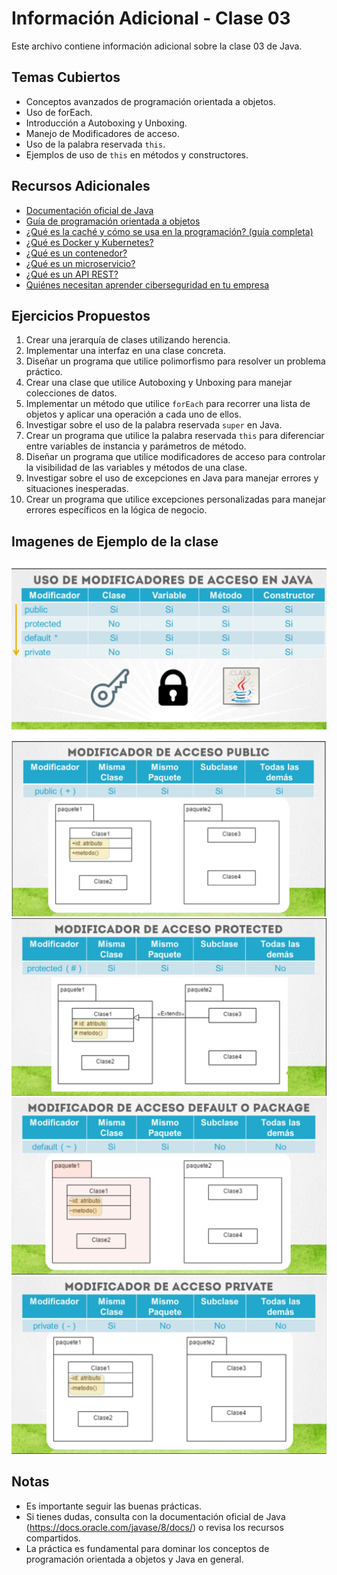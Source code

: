 # Información Adicional - Clase 03

Este archivo contiene información adicional sobre la clase 03 de Java.

## Temas Cubiertos

- Conceptos avanzados de programación orientada a objetos.
- Uso de forEach.
- Introducción a Autoboxing y Unboxing.
- Manejo de Modificadores de acceso.
- Uso de la palabra reservada `this`.
- Ejemplos de uso de `this` en métodos y constructores.

## Recursos Adicionales

- [Documentación oficial de Java](https://docs.oracle.com/javase/8/docs/)
- [Guía de programación orientada a objetos](https://www.geeksforgeeks.org/object-oriented-programming-oops-concept-in-java/)
- [¿Qué es la caché y cómo se usa en la programación? (guía completa)](https://ed.team/blog/que-es-la-cache-y-como-se-usa-en-la-programacion-guia-completa?utm_source=sendinblue&utm_campaign=_Newsletter_34__Qu_es_la_cach_y_cmo_se_usa_en_la_programacin_-_NO_Premium&utm_medium=email)
- [¿Qué es Docker y Kubernetes?](https://www.youtube.com/watch?v=gjRoNFopFig)
- [¿Qué es un contenedor?](https://www.youtube.com/watch?v=2z0g1a5v4xA)
- [¿Qué es un microservicio?](https://www.youtube.com/watch?v=2z0g1a5v4xA)
- [¿Qué es un API REST?](https://www.youtube.com/watch?v=2z0g1a5v4xA)
- [Quiénes necesitan aprender ciberseguridad en tu empresa](https://www.youtube.com/watch?v=vTUnItysHFQ)

## Ejercicios Propuestos

1. Crear una jerarquía de clases utilizando herencia.
2. Implementar una interfaz en una clase concreta.
3. Diseñar un programa que utilice polimorfismo para resolver un problema práctico.
4. Crear una clase que utilice Autoboxing y Unboxing para manejar colecciones de datos.
5. Implementar un método que utilice `forEach` para recorrer una lista de objetos y aplicar una operación a cada uno de ellos.
6. Investigar sobre el uso de la palabra reservada `super` en Java.
7. Crear un programa que utilice la palabra reservada `this` para diferenciar entre variables de instancia y parámetros de método.
8. Diseñar un programa que utilice modificadores de acceso para controlar la visibilidad de las variables y métodos de una clase.
9. Investigar sobre el uso de excepciones en Java para manejar errores y situaciones inesperadas.
10. Crear un programa que utilice excepciones personalizadas para manejar errores específicos en la lógica de negocio.

## Imagenes de Ejemplo de la clase

![Ejemplo 1](assets/Snapshot_76.png)  
![Ejemplo 2](assets/Snapshot_77.png)  
![Ejemplo 3](assets/Snapshot_78.png)  
![Ejemplo 4](assets/Snapshot_79.png)
![Ejemplo 5](assets/Snapshot_80.png)

## Notas

- Es importante seguir las buenas prácticas.
- Si tienes dudas, consulta con la documentación oficial de Java (https://docs.oracle.com/javase/8/docs/) o revisa los recursos compartidos.
- La práctica es fundamental para dominar los conceptos de programación orientada a objetos y Java en general.
